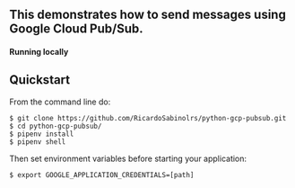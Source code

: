 ## This demonstrates how to send messages using Google Cloud Pub/Sub.

#### Running locally

## Quickstart

 From the command line do:
```shell
$ git clone https://github.com/RicardoSabinolrs/python-gcp-pubsub.git
$ cd python-gcp-pubsub/
$ pipenv install
$ pipenv shell
```

Then set environment variables before starting your application:
``` shel 
$ export GOOGLE_APPLICATION_CREDENTIALS=[path]
```